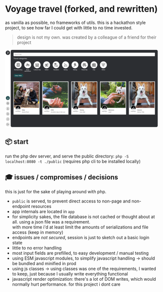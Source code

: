 # Voyage travel (forked, and rewritten)

as vanilla as possible, no frameworks of utils. this is a hackathon style project, to see how far I could get with little to no time invested.

> design is not my own. was created by a colleague of a friend for their project

![screenshot](./screenshot.png)

## 📦 start

run the php dev server, and serve the public directory: `php -S localhost:8080 -t ./public` (requires php cli to be installed locally)

## 🎓 issues / compromises / decisions

this is just for the sake of playing around with php.

-   `public` is served, to prevent direct access to non-page and non-endpoint resources
-   app internals are located in `app`
-   for simplicity sakes, the file database is not cached or thought about at all. using a json file was a requirement.  
    with more time i'd at least limit the amounts of serializations and file access (keep in memory)
-   endpoints are _not secured_, session is just to sketch out a basic login state
-   little to no error handling
-   most input fields are prefilled, to easy development / manual testing
-   using ESM javascript modules, to simplify javascript handling -> should be bundled and minified in prod
-   using js classes -> using classes was one of the requirements, I wanted to keep, just because I usually write everything functional
-   javascript render optimization: there's a lot of DOM writes, which would normally hurt performance. for this project i dont care
